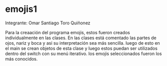 # emojis1
Integrante: Omar Santiago Toro Quiñonez

Para la creaación del programa emojis, estos fueron creados individualmente en las clases. En las clases está comentado las partes de ojos, nariz y boca 
y asi su interpretación sea más sencilla. luego de esto en el main se crean objetos de esta clase y luego estos puedan ser utilizados dentro del switch
con su menú iterativo. los emojis seleccionados fueron los más conocidos.
